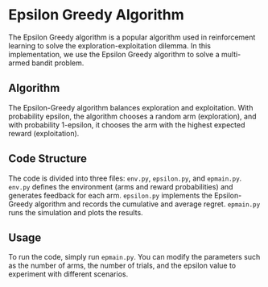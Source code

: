 # Epsilon Greedy Algorithm

The Epsilon Greedy algorithm is a popular algorithm used in reinforcement learning to solve the exploration-exploitation dilemma. In this implementation, we use the Epsilon Greedy algorithm to solve a multi-armed bandit problem.

## Algorithm
The Epsilon-Greedy algorithm balances exploration and exploitation. With probability epsilon, the algorithm chooses a random arm (exploration), and with probability 1-epsilon, it chooses the arm with the highest expected reward (exploitation).

## Code Structure
The code is divided into three files: `env.py`, `epsilon.py`, and `epmain.py`. `env.py` defines the environment (arms and reward probabilities) and generates feedback for each arm. `epsilon.py` implements the Epsilon-Greedy algorithm and records the cumulative and average regret. `epmain.py` runs the simulation and plots the results.

## Usage
To run the code, simply run `epmain.py`. You can modify the parameters such as the number of arms, the number of trials, and the epsilon value to experiment with different scenarios.
